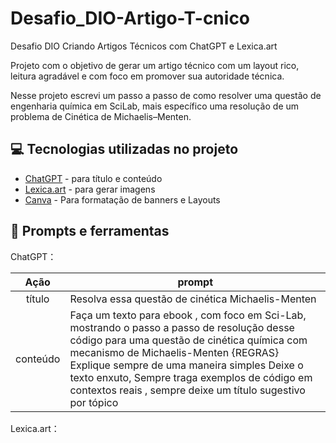 # Desafio_DIO-Artigo-T-cnico
Desafio DIO Criando Artigos Técnicos com ChatGPT e Lexica.art

Projeto com o objetivo de gerar um artigo técnico com um layout rico, leitura agradável e com foco em promover sua autoridade técnica. 

Nesse projeto escrevi um passo a passo de como resolver uma questão de engenharia química em SciLab, mais específico uma resolução de um problema de Cinética de Michaelis–Menten.

## 💻 Tecnologias utilizadas no projeto

- [ChatGPT](https://chat.openai.com/) - para título e conteúdo
- [Lexica.art](https://lexica.art/) - para gerar imagens
- [Canva](https://www.canva.com/) - Para formatação de banners e Layouts

## 📄 Prompts e ferramentas


ChatGPT：

|   Ação   | prompt                                                                                                                                                                                                                                                                         |
| :------: | ------------------------------------------------------------------------------------------------------------------------------------------------------------------------------------------------------------------------------------------------------------------------------ |
|  título  | Resolva essa questão de cinética Michaelis-Menten                                                                                                                                                                                                    |
| conteúdo | Faça um texto para ebook , com foco em Sci-Lab, mostrando o passo a passo de resolução desse código para uma questão de cinética química com mecanismo de Michaelis-Menten {REGRAS} Explique sempre de uma maneira simples Deixe o texto enxuto, Sempre traga exemplos de código em contextos reais , sempre deixe um título sugestivo por tópico |


Lexica.art：
